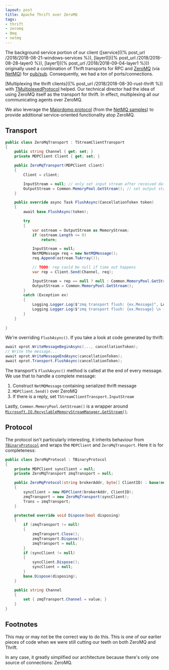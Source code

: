 ```yaml
---
layout: post
title: Apache Thrift over ZeroMQ
tags:
- thrift
- zeromq
- 0mq
- netmq
---
```


The background service portion of our client ([service]({% post_url /2018/2018-08-21-windows-services %}), [layer0]({% post_url /2018/2018-08-28-layer0 %}), [layer1]({% post_url /2018/2018-09-04-layer1 %})) originally used a combination of Thrift transports for RPC and [ZeroMQ](http://zeromq.org/) (via [NetMQ](https://github.com/zeromq/netmq/)) for [pub/sub](https://en.wikipedia.org/wiki/Publish%E2%80%93subscribe_pattern).  Consequently, we had a ton of ports/connections.

[Multiplexing the thrift clients]({% post_url /2018/2018-08-30-rust-thrift %}) with [TMultiplexedProtocol](https://github.com/apache/thrift/blob/master/lib/netcore/Thrift/Protocols/TMultiplexedProtocol.cs) helped.  Our technical director had the idea of using ZeroMQ itself as the transport for thrift.  In effect, multiplexing all our communicating agents over ZeroMQ.

We also leverage the [Majordomo protocol](https://rfc.zeromq.org/spec:7/MDP/) (from the [NetMQ samples](https://github.com/NetMQ/Samples/tree/master/src/Majordomo)) to provide additional service-oriented functionality atop ZeroMQ.

## Transport

```csharp
public class ZeroMqTransport : TStreamClientTransport
{
    public string Channel { get; set; }
    private MDPClient Client { get; set; }

    public ZeroMqTransport(MDPClient client)
    {
        Client = client;

        InputStream = null; // only set input stream after received data
        OutputStream = Common.MemoryPool.GetStream(); // set output stream so we can write message into it
    }

    public override async Task FlushAsync(CancellationToken token)
    {
        await base.FlushAsync(token);

        try
        {
            var ostream = OutputStream as MemoryStream;
            if (ostream.Length <= 0)
                return;

            InputStream = null;
            NetMQMessage req = new NetMQMessage();
            req.Append(ostream.ToArray());

            // TODO: rep could be null if time out happens
            var rep = Client.Send(Channel, req);

            InputStream = rep == null ? null : Common.MemoryPool.GetStream(rep.Last.Buffer);
            OutputStream = Common.MemoryPool.GetStream();
        }
        catch (Exception ex)
        {
            Logging.Logger.Log($"zmq transport flush: {ex.Message}", Logging.LogLevel.Warn);
            Logging.Logger.Log($"zmq transport flush: {ex.Message} \n {ex.StackTrace}", Logging.LogLevel.Debug);
        }
    }
    
}
```

We're overriding `FlushAsync()`.  If you take a look at code generated by thrift:
```csharp
await oprot.WriteMessageBeginAsync(..., cancellationToken);
// Write the message...
await oprot.WriteMessageEndAsync(cancellationToken);
await oprot.Transport.FlushAsync(cancellationToken);
```

The transport's `FlushAsync()` method is called at the end of every message.  We use that to handle a complete message:

1. Construct `NetMQMessage` containing serialized thrift message
1. `MDPClient.Send()` over ZeroMQ
1. If there is a reply, set `TStreamClientTransport.InputStream`

Lastly, `Common.MemoryPool.GetStream()` is a wrapper around [`Microsoft.IO.RecyclableMemoryStreamManager.GetStream()`](http://www.philosophicalgeek.com/2015/02/06/announcing-microsoft-io-recycablememorystream/).

## Protocol

The protocol isn't particularly interesting, it inherits behaviour from [`TBinaryProtocol`](https://github.com/apache/thrift/blob/master/lib/netcore/Thrift/Protocols/TBinaryProtocol.cs) and wraps the `MDPClient` and `ZeroMqTransport`.  Here it is for completeness:
```csharp
public class ZeroMqProtocol : TBinaryProtocol
{
    private MDPClient syncClient = null;
    private ZeroMqTransport zmqTransport = null;

    public ZeroMqProtocol(string brokerAddr, byte[] ClientID) : base(null)
    {
        syncClient = new MDPClient(brokerAddr, ClientID);
        zmqTransport = new ZeroMqTransport(syncClient);
        Trans = zmqTransport;
    }

    protected override void Dispose(bool disposing)
    {
        if (zmqTransport != null)
        {
            zmqTransport.Close();
            zmqTransport.Dispose();
            zmqTransport = null;
        }
        if (syncClient != null)
        {
            syncClient.Dispose();
            syncClient = null;
        }
        base.Dispose(disposing);
    }

    public string Channel
    {
        set { zmqTransport.Channel = value; }
    }
}
```

## Footnotes

This may or may not be the correct way to do this.  This is one of our earlier pieces of code when we were still cutting our teeth on both ZeroMQ and Thrift.

In any case, it greatly simplified our architecture because there's only one source of connections: ZeroMQ.